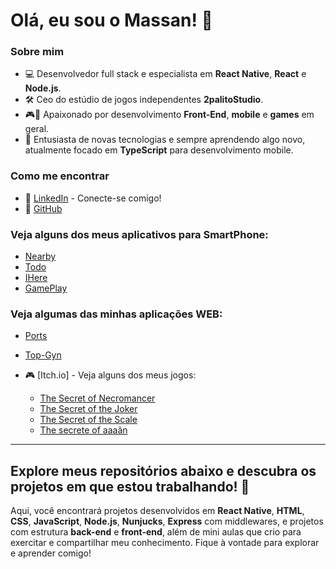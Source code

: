 
# Olá, eu sou o Massan! 👋

### Sobre mim

- 💻 Desenvolvedor full stack e especialista em **React Native**, **React** e **Node.js**.
- 🛠️ Ceo do estúdio de jogos independentes **2palitoStudio**.
- 🎮📱 Apaixonado por desenvolvimento **Front-End**, **mobile** e **games** em geral.
- 🚀 Entusiasta de novas tecnologias e sempre aprendendo algo novo, atualmente focado em **TypeScript** para desenvolvimento mobile.

### Como me encontrar

- 💼 [LinkedIn](https://www.linkedin.com) - Conecte-se comigo!
- 📱  [GitHub](https://github.com/massancode?tab=repositories)


### Veja alguns dos meus aplicativos para SmartPhone:
  - [Nearby](https://github.com/massancode/Nearby)
  - [Todo](https://github.com/massancode/toDo-React-Native)
  - [IHere](https://github.com/massancode/Ihere)
  - [GamePlay](https://github.com/massancode/App_Gameplay)

### Veja algumas das minhas aplicações WEB:
  - [Ports](https://github.com/massancode/ports)  
  - [Top-Gyn](https://github.com/massancode/controle_de_academia_com_JS)  
  

- 🎮 [Itch.io] - Veja alguns dos meus jogos:
  - [The Secret of Necromancer](https://itch.io/jam/piauindie-game-jam-2022/rate/1781891)
  - [The Secret of the Joker](https://globalgamejam.org/games/2024/secret-joke-2)
  - [The Secret of the Scale](https://galaticosstudio.itch.io/the-secret-of-the-scale)
  - [The secrete of aaaãn](https://massandev.itch.io/the-secrete-of-aaan)

---

## Explore meus repositórios abaixo e descubra os projetos em que estou trabalhando! 🚀

Aqui, você encontrará projetos desenvolvidos em **React Native**, **HTML**, **CSS**, **JavaScript**, **Node.js**, **Nunjucks**, **Express** com middlewares, e projetos com estrutura **back-end** e **front-end**, além de mini aulas que crio para exercitar e compartilhar meu conhecimento. Fique à vontade para explorar e aprender comigo!
